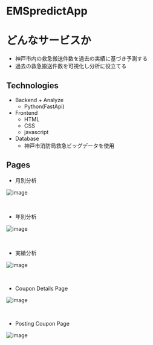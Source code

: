 # EMSpredictApp
# どんなサービスか
- 神戸市内の救急搬送件数を過去の実績に基づき予測する
- 過去の救急搬送件数を可視化し分析に役立てる

## Technologies
- Backend + Analyze
  - Python(FastApi)
- Frontend
  - HTML
  - CSS
  - javascript
- Database
  - 神戸市消防局救急ビッグデータを使用


## Pages
- 月別分析

![image](https://github.com/Konippi/biprogy_hackathon/assets/86059523/8c7a3a93-151e-45d9-9ef9-d4481eaa9ca7)

<br>

- 年別分析
  
![image](https://github.com/Konippi/biprogy_hackathon/assets/86059523/af0dc3b0-60d5-4be2-86b9-23c152563942)

<br>

- 実績分析

![image](https://github.com/Konippi/biprogy_hackathon/assets/86059523/74f139bc-5d8d-4df7-86bf-e7c551971f1e)

<br>

- Coupon Details Page

![image](https://github.com/Konippi/biprogy_hackathon/assets/86059523/2c7ab384-384f-4ff5-a1d2-37fdf2108c2d)

<br>

- Posting Coupon Page

![image](https://github.com/Konippi/biprogy_hackathon/assets/86059523/666dbefa-7be8-42a0-8044-8f2fc8b0900c)
